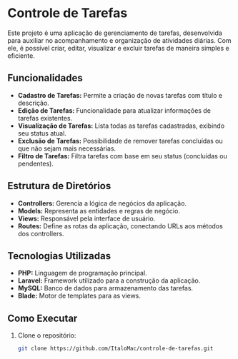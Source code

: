 # Controle de Tarefas

Este projeto é uma aplicação de gerenciamento de tarefas, desenvolvida para auxiliar no acompanhamento e organização de atividades diárias. Com ele, é possível criar, editar, visualizar e excluir tarefas de maneira simples e eficiente.

## Funcionalidades

- **Cadastro de Tarefas:** Permite a criação de novas tarefas com título e descrição.
- **Edição de Tarefas:** Funcionalidade para atualizar informações de tarefas existentes.
- **Visualização de Tarefas:** Lista todas as tarefas cadastradas, exibindo seu status atual.
- **Exclusão de Tarefas:** Possibilidade de remover tarefas concluídas ou que não sejam mais necessárias.
- **Filtro de Tarefas:** Filtra tarefas com base em seu status (concluídas ou pendentes).

## Estrutura de Diretórios

- **Controllers:** Gerencia a lógica de negócios da aplicação.
- **Models:** Representa as entidades e regras de negócio.
- **Views:** Responsável pela interface de usuário.
- **Routes:** Define as rotas da aplicação, conectando URLs aos métodos dos controllers.

## Tecnologias Utilizadas

- **PHP:** Linguagem de programação principal.
- **Laravel:** Framework utilizado para a construção da aplicação.
- **MySQL:** Banco de dados para armazenamento das tarefas.
- **Blade:** Motor de templates para as views.

## Como Executar

1. Clone o repositório:
   ```bash
   git clone https://github.com/ItaloMac/controle-de-tarefas.git
